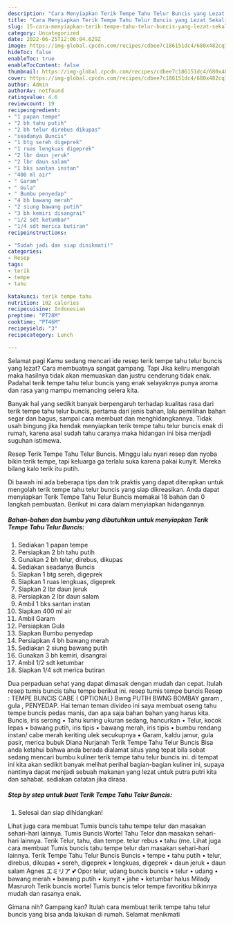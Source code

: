 ```yaml
---
description: "Cara Menyiapkan Terik Tempe Tahu Telur Buncis yang Lezat Sekali"
title: "Cara Menyiapkan Terik Tempe Tahu Telur Buncis yang Lezat Sekali"
slug: 15-cara-menyiapkan-terik-tempe-tahu-telur-buncis-yang-lezat-sekali
category: Uncategorized
date: 2022-06-25T12:06:04.629Z
image: https://img-global.cpcdn.com/recipes/cdbee7c186151dc4/680x482cq70/terik-tempe-tahu-telur-buncis-foto-resep-utama.jpg
hideToc: false
enableToc: true
enableTocContent: false
thumbnail: https://img-global.cpcdn.com/recipes/cdbee7c186151dc4/680x482cq70/terik-tempe-tahu-telur-buncis-foto-resep-utama.jpg
cover: https://img-global.cpcdn.com/recipes/cdbee7c186151dc4/680x482cq70/terik-tempe-tahu-telur-buncis-foto-resep-utama.jpg
author: Admin
authorAv: notfound
ratingvalue: 4.6
reviewcount: 19
recipeingredient:
- "1 papan tempe"
- "2 bh tahu putih"
- "2 bh telur direbus dikupas"
- "seadanya Buncis"
- "1 btg sereh digeprek"
- "1 ruas lengkuas digeprek"
- "2 lbr daun jeruk"
- "2 lbr daun salam"
- "1 bks santan instan"
- "400 ml air"
- " Garam"
- " Gula"
- " Bumbu penyedap"
- "4 bh bawang merah"
- "2 siung bawang putih"
- "3 bh kemiri disangrai"
- "1/2 sdt ketumbar"
- "1/4 sdt merica butiran"
recipeinstructions:

- "Sudah jadi dan siap dinikmati!"
categories:
- Resep
tags:
- terik
- tempe
- tahu

katakunci: terik tempe tahu 
nutrition: 102 calories
recipecuisine: Indonesian
preptime: "PT28M"
cooktime: "PT46M"
recipeyield: "3"
recipecategory: Lunch

---
```



Selamat pagi Kamu sedang mencari ide resep terik tempe tahu telur buncis yang lezat? Cara membuatnya sangat gampang. Tapi Jika keliru mengolah maka hasilnya tidak akan memuaskan dan justru cenderung tidak enak. Padahal terik tempe tahu telur buncis yang enak selayaknya punya aroma dan rasa yang mampu memancing selera kita.


Banyak hal yang sedikit banyak berpengaruh terhadap kualitas rasa dari terik tempe tahu telur buncis, pertama dari jenis bahan, lalu pemilihan bahan segar dan bagus, sampai cara membuat dan menghidangkannya. Tidak usah bingung jika hendak menyiapkan terik tempe tahu telur buncis enak di rumah, karena asal sudah tahu caranya maka hidangan ini bisa menjadi suguhan istimewa.

Resep Terik Tempe Tahu Telur Buncis. Minggu lalu nyari resep dan nyoba bikin terik tempe, tapi keluarga ga terlalu suka karena pakai kunyit. Mereka bilang kalo terik itu putih.


Di bawah ini ada beberapa tips dan trik praktis yang dapat diterapkan untuk mengolah terik tempe tahu telur buncis yang siap dikreasikan. Anda dapat menyiapkan Terik Tempe Tahu Telur Buncis memakai 18 bahan dan 0 langkah pembuatan. Berikut ini cara dalam menyiapkan hidangannya.

<!--inarticleads1-->

##### Bahan-bahan dan bumbu yang dibutuhkan untuk menyiapkan Terik Tempe Tahu Telur Buncis:

1. Sediakan 1 papan tempe
1. Persiapkan 2 bh tahu putih
1. Gunakan 2 bh telur, direbus, dikupas
1. Sediakan seadanya Buncis
1. Siapkan 1 btg sereh, digeprek
1. Siapkan 1 ruas lengkuas, digeprek
1. Siapkan 2 lbr daun jeruk
1. Persiapkan 2 lbr daun salam
1. Ambil 1 bks santan instan
1. Siapkan 400 ml air
1. Ambil  Garam
1. Persiapkan  Gula
1. Siapkan  Bumbu penyedap
1. Persiapkan 4 bh bawang merah
1. Sediakan 2 siung bawang putih
1. Gunakan 3 bh kemiri, disangrai
1. Ambil 1/2 sdt ketumbar
1. Siapkan 1/4 sdt merica butiran


Dua perpaduan sehat yang dapat dimasak dengan mudah dan cepat. Itulah resep tumis buncis tahu tempe berikut ini. resep tumis tempe buncis Resep : TEMPE BUNCIS CABE ( OPTIONAL) Bwng PUTIH BWNG BOMBAY garam , gula , PENYEDAP. Hai teman teman divideo ini saya membuat oseng tahu tempe buncis pedas manis, dan apa saja bahan bahan yang harus kita. Buncis, iris serong • Tahu kuning ukuran sedang, hancurkan • Telur, kocok lepas • bawang putih, iris tipis • bawang merah, iris tipis • bumbu rendang instan/ cabe merah keriting ulek secukupnya • Garam, kaldu jamur, gula pasir, merica bubuk Diana Nurjanah Terik Tempe Tahu Telur Buncis Bisa anda ketahui bahwa anda berada dialamat situs yang tepat bila sobat sedang mencari bumbu kuliner terik tempe tahu telur buncis ini. di tempat ini kita akan sedikit banyak melihat perihal bagian-bagian kuliner ini, supaya nantinya dapat menjadi sebuah makanan yang lezat untuk putra putri kita dan sahabat. sediakan catatan jika dirasa. 

<!--inarticleads2-->

##### Step by step untuk buat Terik Tempe Tahu Telur Buncis:


1. Selesai dan siap dihidangkan!

Lihat juga cara membuat Tumis buncis tahu tempe telur dan masakan sehari-hari lainnya. Tumis Buncis Wortel Tahu Telor dan masakan sehari-hari lainnya. Terik Telur, tahu, dan tempe. telur rebus • tahu (me. Lihat juga cara membuat Tumis buncis tahu tempe telur dan masakan sehari-hari lainnya. Terik Tempe Tahu Telur Buncis Buncis • tempe • tahu putih • telur, direbus, dikupas • sereh, digeprek • lengkuas, digeprek • daun jeruk • daun salam Agnes エミリア 💕 Opor telur, udang buncis buncis • telur • udang • bawang merah • bawang putih • kunyit • jahe • ketumbar halus Milady Masruroh Terik buncis wortel Tumis buncis telor tempe favoritku bikinnya mudah dan rasanya enak. 

Gimana nih? Gampang kan? Itulah cara membuat terik tempe tahu telur buncis yang bisa anda lakukan di rumah. Selamat menikmati
